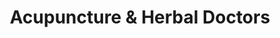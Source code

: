 ---
title: "Acupuncture & Herbal Doctors"
url: /huddersfield/acupuncture-und-herbal-doctors/
shop: Kräuter
---